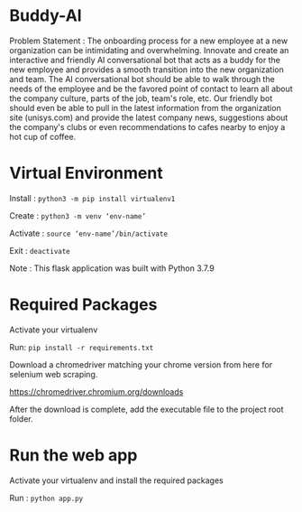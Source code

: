 # Buddy-AI

Problem Statement : The onboarding process for a new employee at a new organization can be intimidating and overwhelming. Innovate and create an interactive and friendly AI conversational bot that acts as a buddy for the new employee and provides a smooth transition into the new organization and team. The AI conversational bot should be able to walk through the needs of the employee and be the favored point of contact to learn all about the company culture, parts of the job, team's role, etc. Our friendly bot should even be able to pull in the latest information from the organization site (unisys.com) and provide the latest company news, suggestions about the company's clubs or even recommendations to cafes nearby to enjoy a hot cup of coffee.

# Virtual Environment

Install : `python3 -m pip install virtualenv1`

Create : `python3 -m venv ‘env-name’`

Activate : `source ‘env-name’/bin/activate`

Exit : `deactivate`

Note : This flask application was built with Python 3.7.9

# Required Packages

Activate your virtualenv

Run: `pip install -r requirements.txt`

Download a chromedriver matching your chrome version from here for selenium web scraping.

https://chromedriver.chromium.org/downloads

After the download is complete, add the executable file to the project root folder.

# Run the web app

Activate your virtualenv and install the required packages

Run : `python app.py`
